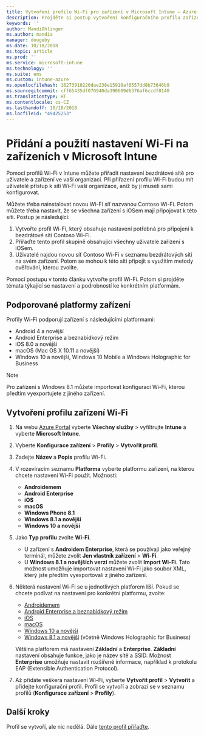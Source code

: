 ```yaml
---
title: Vytvoření profilu Wi-Fi pro zařízení v Microsoft Intune – Azure | Microsoft Docs
description: Projděte si postup vytvoření konfiguračního profilu zařízení v Microsoft Intune. Můžete vytvořit profily pro Android, Android Enterprise, beznabídkový režim Androidu, iOS, macOS, Windows 10 a novější a Windows Holographic for Business. Pomocí těchto profilů můžete vytvořit připojení Wi-Fi pro použití certifikátů, volbu typu protokolu EAP, výběr metody ověřování, povolení proxy a další.
keywords: ''
author: MandiOhlinger
ms.author: mandia
manager: dougeby
ms.date: 10/18/2018
ms.topic: article
ms.prod: ''
ms.service: microsoft-intune
ms.technology: ''
ms.suite: ems
ms.custom: intune-azure
ms.openlocfilehash: 16273910220dae238e15910af0557dd8b73646b9
ms.sourcegitcommit: cff65435df070940da390609d6376af6ccdf0140
ms.translationtype: HT
ms.contentlocale: cs-CZ
ms.lasthandoff: 10/18/2018
ms.locfileid: "49425253"
---
```

# <a name="add-and-use-wi-fi-settings-on-your-devices-in-microsoft-intune"></a>Přidání a použití nastavení Wi-Fi na zařízeních v Microsoft Intune

Pomocí profilů Wi-Fi v Intune můžete přiřadit nastavení bezdrátové sítě pro uživatele a zařízení ve vaší organizaci. Při přiřazení profilu Wi-Fi budou mít uživatelé přístup k síti Wi-Fi vaší organizace, aniž by ji museli sami konfigurovat.

Můžete třeba nainstalovat novou Wi-Fi síť nazvanou Contoso Wi-Fi. Potom můžete třeba nastavit, že se všechna zařízení s iOSem mají připojovat k této síti. Postup je následující:

1. Vytvořte profil Wi-Fi, který obsahuje nastavení potřebná pro připojení k bezdrátové síti Contoso Wi-Fi.
2. Přiřaďte tento profil skupině obsahující všechny uživatele zařízení s iOSem.
3. Uživatelé najdou novou síť Contoso Wi-Fi v seznamu bezdrátových sítí na svém zařízení. Potom se mohou k této síti připojit s využitím metody ověřování, kterou zvolíte.

Pomocí postupu v tomto článku vytvořte profil Wi-Fi. Potom si projděte témata týkající se nastavení a podrobností ke konkrétním platformám.

## <a name="supported-device-platforms"></a>Podporované platformy zařízení

Profily Wi-Fi podporují zařízení s následujícími platformami:

- Android 4 a novější
- Android Enterprise a beznabídkový režim
- iOS 8.0 a novější
- macOS (Mac OS X 10.11 a novější)
- Windows 10 a novější, Windows 10 Mobile a Windows Holographic for Business

> [!NOTE]
> Pro zařízení s Windows 8.1 můžete importovat konfiguraci Wi-Fi, kterou předtím vyexportujete z jiného zařízení.

## <a name="create-a-wi-fi-device-profile"></a>Vytvoření profilu zařízení Wi-Fi

1. Na webu [Azure Portal](https://portal.azure.com) vyberte **Všechny služby** > vyfiltrujte **Intune** a vyberte **Microsoft Intune**. 
2. Vyberte **Konfigurace zařízení** > **Profily** > **Vytvořit profil**.
3. Zadejte **Název** a **Popis** profilu Wi-Fi.
4. V rozevíracím seznamu **Platforma** vyberte platformu zařízení, na kterou chcete nastavení Wi-Fi použít. Možnosti:

    - **Androidemem**
    - **Android Enterprise**
    - **iOS**
    - **macOS**
    - **Windows Phone 8.1**
    - **Windows 8.1 a novější**
    - **Windows 10 a novější**

5. Jako **Typ profilu** zvolte **Wi-Fi**.

    - U zařízení s **Androidem Enterprise**, která se používají jako veřejný terminál, můžete zvolit **Jen vlastník zařízení** > **Wi-Fi**.
    - U **Windows 8.1 a novějších verzí** můžete zvolit **Import Wi-Fi**. Tato možnost umožňuje importovat nastavení Wi-Fi jako soubor XML, který jste předtím vyexportovali z jiného zařízení.

6. Některá nastavení Wi-Fi se u jednotlivých platforem liší. Pokud se chcete podívat na nastavení pro konkrétní platformu, zvolte:

    - [Androidemem](wi-fi-settings-android.md)
    - [Android Enterprise a beznabídkový režim](wi-fi-settings-android-enterprise.md)
    - [iOS](wi-fi-settings-ios.md)
    - [macOS](wi-fi-settings-macos.md)
    - [Windows 10 a novější](wi-fi-settings-windows.md)
    - [Windows 8.1 a novější](wi-fi-settings-import-windows-8-1.md) (včetně Windows Holographic for Business)

    Většina platforem má nastavení **Základní** a **Enterprise**. **Základní** nastavení obsahuje funkce, jako je název sítě a SSID. Možnost **Enterprise** umožňuje nastavit rozšířené informace, například k protokolu EAP (Extensible Authentication Protocol).

7. Až přidáte veškerá nastavení Wi-Fi, vyberte **Vytvořit profil** > **Vytvořit** a přidejte konfigurační profil. Profil se vytvoří a zobrazí se v seznamu profilů (**Konfigurace zařízení** > **Profily**).

## <a name="next-steps"></a>Další kroky

Profil se vytvoří, ale nic nedělá. Dále [tento profil přiřaďte](device-profile-assign.md).
